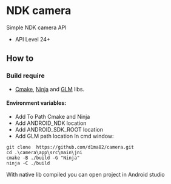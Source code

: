 # NDK camera

Simple NDK camera API

* API Level 24+

## How to

### Build require

- [Cmake](https://cmake.org/), [Ninja](https://ninja-build.org/) and [GLM](https://github.com/g-truc/glm) libs.
#### Environment variables:
- Add To Path Cmake and Ninja
- Add ANDROID_NDK location
- Add ANDROID_SDK_ROOT location
- Add GLM path location
In cmd window:
```
git clone  https://github.com/d1ma82/camera.git
cd .\camera\app\src\main\jni
cmake -B ./build -G "Ninja"
ninja -C ./build 
```

With native lib compiled you can open project in Android studio
